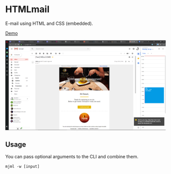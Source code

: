 # HTMLmail
E-mail using HTML and CSS (embedded).

[Demo](https://jeandevonne.github.io/HTMLmail/)

![Figure](test/screenshot.png)

## Usage
You can pass optional arguments to the CLI and combine them.
```
mjml -w [input]
```